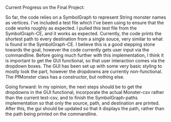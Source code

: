 Current Progress on the Final Project:

So far, the code relies on a SymbolGraph to represent String monster names as vertices. I've included a test file which I've been using to ensure that the code works roughly
as expected. I pulled this test file from the SymbolGraph-CE, and it works as expected. Currently, the code prints the shortest path to every destination from a single souce,
very similar to what is found in the SymbolGraph-CE. I believe this is a good stepping stone towards the goal, however the code currently gets user input via the commandline. 
Before going much further with this implementation, I think it is important to get the GUI functional, so that user interaction comes via the dropdown boxes. The GUI has been
set up with some very basic styling to mostly look the part, however the dropdowns are currently non-functional. The PfMonster class has a constructor, but nothing else. 

Going forward: 
In my opinion, the next steps should be to get the dropdowns in the GUI functional, incorporate the actual Monster-csv rather than the current test-csv, and to finish the 
SymbolGraph-paths implementation so that only the source, path, and destination are printed. After this, the gui should be updated so that it displays the path, rather than
the path being printed on the commandline. 
